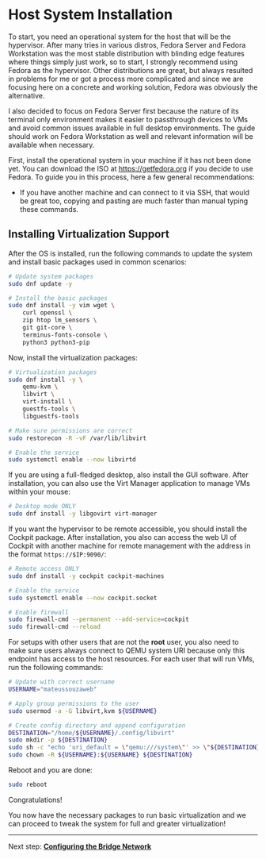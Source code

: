 # Host System Installation

To start, you need an operational system for the host that will be the hypervisor. After many tries in various distros, Fedora Server and Fedora Workstation was the most stable distribution with blinding edge features where things simply just work, so to start, I strongly recommend using Fedora as the hypervisor. Other distributions are great, but always resulted in problems for me or got a process more complicated and since we are focusing here on a concrete and working solution, Fedora was obviously the alternative.

I also decided to focus on Fedora Server first because the nature of its terminal only environment makes it easier to passthrough devices to VMs and avoid common issues available in full desktop environments. The guide should work on Fedora Workstation as well and relevant information will be available when necessary.

First, install the operational system in your machine if it has not been done yet. You can download the ISO at <https://getfedora.org> if you decide to use Fedora. To guide you in this process, here a few general recommendations:

- If you have another machine and can connect to it via SSH, that would be great too, copying and pasting are much faster than manual typing these commands.

## Installing Virtualization Support

After the OS is installed, run the following commands to update the system and install basic packages used in common scenarios:

```bash
# Update system packages
sudo dnf update -y

# Install the basic packages
sudo dnf install -y vim wget \
    curl openssl \
    zip htop lm_sensors \
    git git-core \
    terminus-fonts-console \
    python3 python3-pip
```

Now, install the virtualization packages:

```bash
# Virtualization packages
sudo dnf install -y \
    qemu-kvm \
    libvirt \
    virt-install \
    guestfs-tools \
    libguestfs-tools

# Make sure permissions are correct
sudo restorecon -R -vF /var/lib/libvirt

# Enable the service
sudo systemctl enable --now libvirtd
```

If you are using a full-fledged desktop, also install the GUI software. After installation, you can also use the Virt Manager application to manage VMs within your mouse:

```bash
# Desktop mode ONLY
sudo dnf install -y libgovirt virt-manager
```

If you want the hypervisor to be remote accessible, you should install the Cockpit package. After installation, you also can access the web UI of Cockpit with another machine for remote management with the address in the format ``https://$IP:9090/``:

```bash
# Remote access ONLY
sudo dnf install -y cockpit cockpit-machines

# Enable the service
sudo systemctl enable --now cockpit.socket

# Enable firewall
sudo firewall-cmd --permanent --add-service=cockpit
sudo firewall-cmd --reload
```

For setups with other users that are not the **root** user, you also need to make sure users always connect to QEMU system URI because only this endpoint has access to the host resources. For each user that will run VMs, run the following commands:

```bash
# Update with correct username
USERNAME="mateussouzaweb"

# Apply group permissions to the user
sudo usermod -a -G libvirt,kvm ${USERNAME}

# Create config directory and append configuration
DESTINATION="/home/${USERNAME}/.config/libvirt"
sudo mkdir -p ${DESTINATION}
sudo sh -c "echo 'uri_default = \"qemu:///system\"' >> \"${DESTINATION}/libvirt.conf\""
sudo chown -R ${USERNAME}:${USERNAME} ${DESTINATION}
```

Reboot and you are done:

```bash
sudo reboot
```

Congratulations!

You now have the necessary packages to run basic virtualization and we can proceed to tweak the system for full and greater virtualization!

----

Next step: **[Configuring the Bridge Network](01%20-%20Bridge%20Network.md)**
